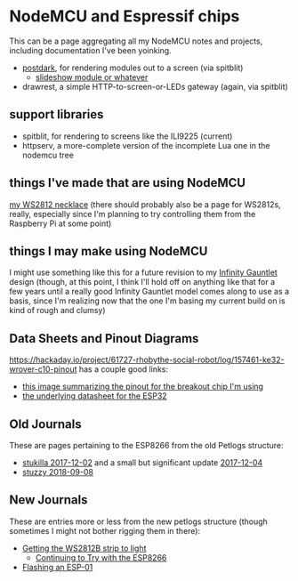 # NodeMCU and Espressif chips

This can be a page aggregating all my NodeMCU notes and projects, including documentation I've been yoinking.

- [postdark](f83f237b-3d81-4e2b-85d1-4686cb1f2e49.md), for rendering modules out to a screen (via spitblit)
  - [slideshow module or whatever](6a9b637f-17b4-45e4-92ac-ae7161894b8f.md)
- drawrest, a simple HTTP-to-screen-or-LEDs gateway (again, via spitblit)

## support libraries

- spitblit, for rendering to screens like the ILI9225 (current)
- httpserv, a more-complete version of the incomplete Lua one in the nodemcu tree

## things I've made that are using NodeMCU

[my WS2812 necklace][necklace] (there should probably also be a page for WS2812s, really, especially since I'm planning to try controlling them from the Raspberry Pi at some point)

[necklace]: 6dc617ce-7fc0-4c57-937e-2656af78f664.md

## things I may make using NodeMCU

I might use something like this for a future revision to my [Infinity Gauntlet][MBIG] design (though, at this point, I think I'll hold off on anything like that for a few years until a really good Infinity Gauntlet model comes along to use as a basis, since I'm realizing now that the one I'm basing my current build on is kind of rough and clumsy)

[MBIG]: 1647ef1d-19ba-4367-96cf-ef5bfc3a857b.md

## Data Sheets and Pinout Diagrams

https://hackaday.io/project/61727-rhobythe-social-robot/log/157461-ke32-wrover-c10-pinout has a couple good links:

- [this image summarizing the pinout for the breakout chip I'm using][ESP32 pin table]
- [the underlying datasheet for the ESP32][ESP32 datasheet]

[ESP32 pin table]: https://cdn.hackaday.io/images/13181545593365404.png
[ESP32 datasheet]: https://www.espressif.com/sites/default/files/documentation/esp32-wrover_datasheet_en.pdf

## Old Journals

These are pages pertaining to the ESP8266 from the old Petlogs structure:

- [stukilla 2017-12-02](d5228011-2fa7-4766-89f8-22a31be55ed7.md) and a small but significant update [2017-12-04](d4619b36-d2dd-4061-8482-ac72469daa38.md)
- [stuzzy 2018-09-08](51c0ec80-d01b-4dc5-9c31-61bb6e0bf153.md)

## New Journals

These are entries more or less from the new petlogs structure (though sometimes I might not bother rigging them in there):

- [Getting the WS2812B strip to light](778c8e75-ae00-4f8d-94c2-03d73bd9c755.md)
  - [Continuing to Try with the ESP8266](d5456d01-f45d-48d5-962b-81198e93062e.md)
- [Flashing an ESP-01](57243b51-a205-4df6-92b2-041c15176865.md)
